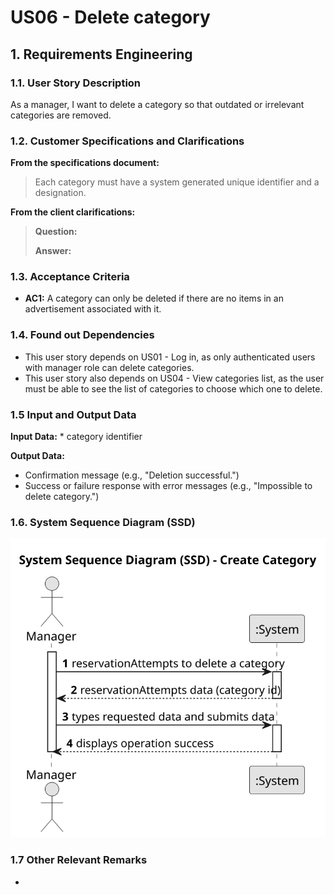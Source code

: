 # US06 - Delete category

## 1. Requirements Engineering

### 1.1. User Story Description

As a manager, I want to delete a category so that outdated or irrelevant categories are removed.

### 1.2. Customer Specifications and Clarifications 

**From the specifications document:**

> Each category must have a system generated unique identifier and a designation. 

**From the client clarifications:**

> **Question:**
>
> **Answer:**

### 1.3. Acceptance Criteria

* **AC1:** A category can only be deleted if there are no items in an advertisement associated with it.

### 1.4. Found out Dependencies

* This user story depends on US01 - Log in, as only authenticated users with manager role can delete categories.
* This user story also depends on US04 - View categories list, as the user must be able to see the list of categories to choose which one to delete.

### 1.5 Input and Output Data

**Input Data:**
    * category identifier
	
**Output Data:**

* Confirmation message (e.g., "Deletion successful.")
* Success or failure response with error messages (e.g., "Impossible to delete category.")

### 1.6. System Sequence Diagram (SSD)

![System Sequence Diagram](US06-SSD.svg)


### 1.7 Other Relevant Remarks

* 